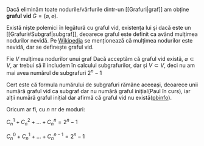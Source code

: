 Dacă eliminăm toate nodurile/vârfurile dintr-un [[Grafuri|graf]] am obține **graful vid** $G=(\varnothing, \varnothing)$.

Există niște polemici în legătură cu graful vid, existența lui și dacă este un [[Grafuri#Subgraf|subgraf]], deoarece graful este definit ca având mulțimea nodurilor nevidă. Pe [Wikipedia](https://ro.wikipedia.org/wiki/Graf) se menționează că mulțimea nodurilor este nevidă, dar se definește graful vid.

Fie $V$ mulțimea nodurilor unui graf
Dacă acceptăm că graful vid există, $\varnothing\subset V$, ar trebui să îl includem în calculul subgrafurilor, dar și $V\subset V$, deci nu am mai avea numărul de subgrafuri $2^n-1$

Cert este că formula numărului de subgrafuri rămâne aceeași, deoarece unii numără graful vid ca subgraf dar nu numără graful inițial(Paul în curs), iar alții numără graful inițial dar afirmă că graful vid nu există([pbinfo](https://www.pbinfo.ro/?pagina=articole&subpagina=afisare&id=810#intlink-6)).

Oricum ar fi, cu $n$ nr de moduri:

$C_n^1+C_n^2+...+C_n^n=2^n-1$

$C_n^0+C_n^1+...+C_n^{n-1}=2^n-1$

